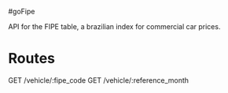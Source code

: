#goFipe

API for the FIPE table, a brazilian index for commercial car prices.

# Routes

GET /vehicle/:fipe_code
GET /vehicle/:reference_month






